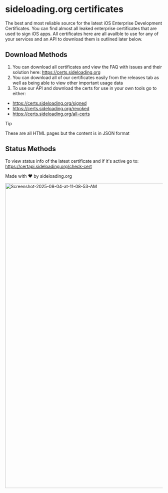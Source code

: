# sideloading.org certificates
The best and most reliable source for the latest iOS Enterprise Development Certificates.
You can find almost all leaked enterprise certificates that are used to sign iOS apps.
All certificates here are all availble to use for any of your services and an API to download them is outlined later below.

## Download Methods
1. You can download all certificates and view the FAQ with issues and their solution here: https://certs.sideloading.org
2. You can download all of our certificates easily from the releases tab as well as being able to view other important usage data
3. To use our API and download the certs for use in your own tools go to either:
- https://certs.sideloading.org/signed
- https://certs.sideloading.org/revoked
- https://certs.sideloading.org/all-certs
> [!TIP]
> These are all HTML pages but the content is in JSON format

## Status Methods
To view status info of the latest certificate and if it's active go to: https://certapi.sideloading.org/check-cert

Made with ❤️ by sideloading.org

<img width="1800" height="975" alt="Screenshot-2025-08-04-at-11-08-53-AM" src="https://github.com/user-attachments/assets/f1c27447-5098-4c4d-998a-a529da04f297" />
